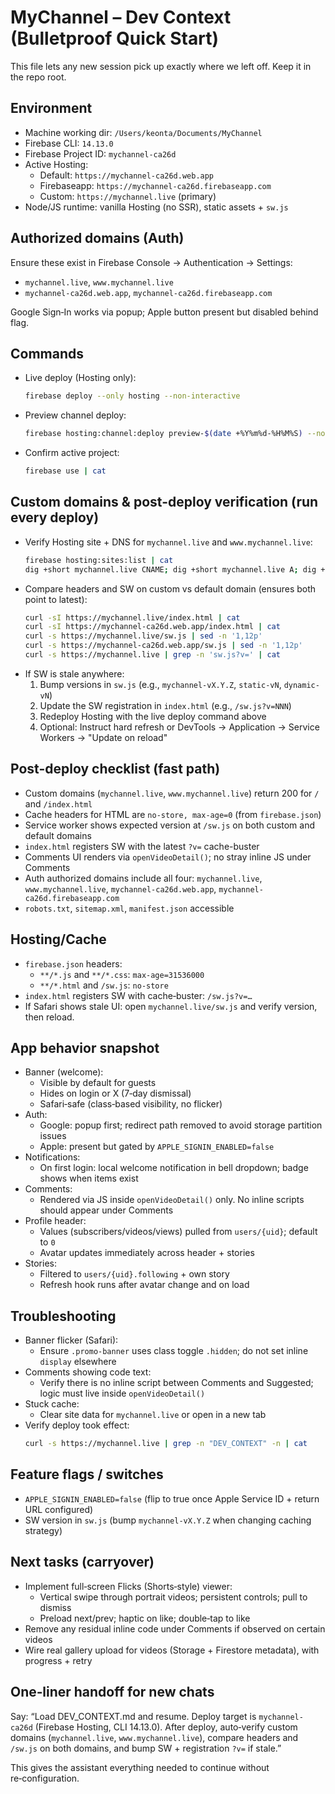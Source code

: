 # MyChannel – Dev Context (Bulletproof Quick Start)

This file lets any new session pick up exactly where we left off. Keep it in the repo root.

## Environment
- Machine working dir: `/Users/keonta/Documents/MyChannel`
- Firebase CLI: `14.13.0`
- Firebase Project ID: `mychannel-ca26d`
- Active Hosting:
  - Default: `https://mychannel-ca26d.web.app`
  - Firebaseapp: `https://mychannel-ca26d.firebaseapp.com`
  - Custom: `https://mychannel.live` (primary)
- Node/JS runtime: vanilla Hosting (no SSR), static assets + `sw.js`

## Authorized domains (Auth)
Ensure these exist in Firebase Console → Authentication → Settings:
- `mychannel.live`, `www.mychannel.live`
- `mychannel-ca26d.web.app`, `mychannel-ca26d.firebaseapp.com`

Google Sign‑In works via popup; Apple button present but disabled behind flag.

## Commands
- Live deploy (Hosting only):
  ```bash
  firebase deploy --only hosting --non-interactive
  ```
- Preview channel deploy:
  ```bash
  firebase hosting:channel:deploy preview-$(date +%Y%m%d-%H%M%S) --non-interactive
  ```
- Confirm active project:
  ```bash
  firebase use | cat
  ```

## Custom domains & post-deploy verification (run every deploy)
- Verify Hosting site + DNS for `mychannel.live` and `www.mychannel.live`:
  ```bash
  firebase hosting:sites:list | cat
  dig +short mychannel.live CNAME; dig +short mychannel.live A; dig +short www.mychannel.live CNAME; dig +short www.mychannel.live A | cat
  ```
- Compare headers and SW on custom vs default domain (ensures both point to latest):
  ```bash
  curl -sI https://mychannel.live/index.html | cat
  curl -sI https://mychannel-ca26d.web.app/index.html | cat
  curl -s https://mychannel.live/sw.js | sed -n '1,12p'
  curl -s https://mychannel-ca26d.web.app/sw.js | sed -n '1,12p'
  curl -s https://mychannel.live | grep -n 'sw.js?v=' | cat
  ```
- If SW is stale anywhere:
  1) Bump versions in `sw.js` (e.g., `mychannel-vX.Y.Z`, `static-vN`, `dynamic-vN`)
  2) Update the SW registration in `index.html` (e.g., `/sw.js?v=NNN`)
  3) Redeploy Hosting with the live deploy command above
  4) Optional: Instruct hard refresh or DevTools → Application → Service Workers → "Update on reload"

## Post-deploy checklist (fast path)
- Custom domains (`mychannel.live`, `www.mychannel.live`) return 200 for `/` and `/index.html`
- Cache headers for HTML are `no-store, max-age=0` (from `firebase.json`)
- Service worker shows expected version at `/sw.js` on both custom and default domains
- `index.html` registers SW with the latest `?v=` cache-buster
- Comments UI renders via `openVideoDetail()`; no stray inline JS under Comments
- Auth authorized domains include all four: `mychannel.live`, `www.mychannel.live`, `mychannel-ca26d.web.app`, `mychannel-ca26d.firebaseapp.com`
- `robots.txt`, `sitemap.xml`, `manifest.json` accessible

## Hosting/Cache
- `firebase.json` headers:
  - `**/*.js` and `**/*.css`: `max-age=31536000`
  - `**/*.html` and `/sw.js`: `no-store`
- `index.html` registers SW with cache‑buster: `/sw.js?v=…`
- If Safari shows stale UI: open `mychannel.live/sw.js` and verify version, then reload.

## App behavior snapshot
- Banner (welcome):
  - Visible by default for guests
  - Hides on login or X (7‑day dismissal)
  - Safari‑safe (class‑based visibility, no flicker)
- Auth:
  - Google: popup first; redirect path removed to avoid storage partition issues
  - Apple: present but gated by `APPLE_SIGNIN_ENABLED=false`
- Notifications:
  - On first login: local welcome notification in bell dropdown; badge shows when items exist
- Comments:
  - Rendered via JS inside `openVideoDetail()` only. No inline scripts should appear under Comments
- Profile header:
  - Values (subscribers/videos/views) pulled from `users/{uid}`; default to `0`
  - Avatar updates immediately across header + stories
- Stories:
  - Filtered to `users/{uid}.following` + own story
  - Refresh hook runs after avatar change and on load

## Troubleshooting
- Banner flicker (Safari):
  - Ensure `.promo-banner` uses class toggle `.hidden`; do not set inline `display` elsewhere
- Comments showing code text:
  - Verify there is no inline script between Comments and Suggested; logic must live inside `openVideoDetail()`
- Stuck cache:
  - Clear site data for `mychannel.live` or open in a new tab
- Verify deploy took effect:
  ```bash
  curl -s https://mychannel.live | grep -n "DEV_CONTEXT" -n | cat
  ```

## Feature flags / switches
- `APPLE_SIGNIN_ENABLED=false` (flip to true once Apple Service ID + return URL configured)
- SW version in `sw.js` (bump `mychannel-vX.Y.Z` when changing caching strategy)

## Next tasks (carryover)
- Implement full‑screen Flicks (Shorts‑style) viewer:
  - Vertical swipe through portrait videos; persistent controls; pull to dismiss
  - Preload next/prev; haptic on like; double‑tap to like
- Remove any residual inline code under Comments if observed on certain videos
- Wire real gallery upload for videos (Storage + Firestore metadata), with progress + retry

## One‑liner handoff for new chats
Say: “Load DEV_CONTEXT.md and resume. Deploy target is `mychannel-ca26d` (Firebase Hosting, CLI 14.13.0). After deploy, auto‑verify custom domains (`mychannel.live`, `www.mychannel.live`), compare headers and `/sw.js` on both domains, and bump SW + registration `?v=` if stale.”

This gives the assistant everything needed to continue without re‑configuration.

